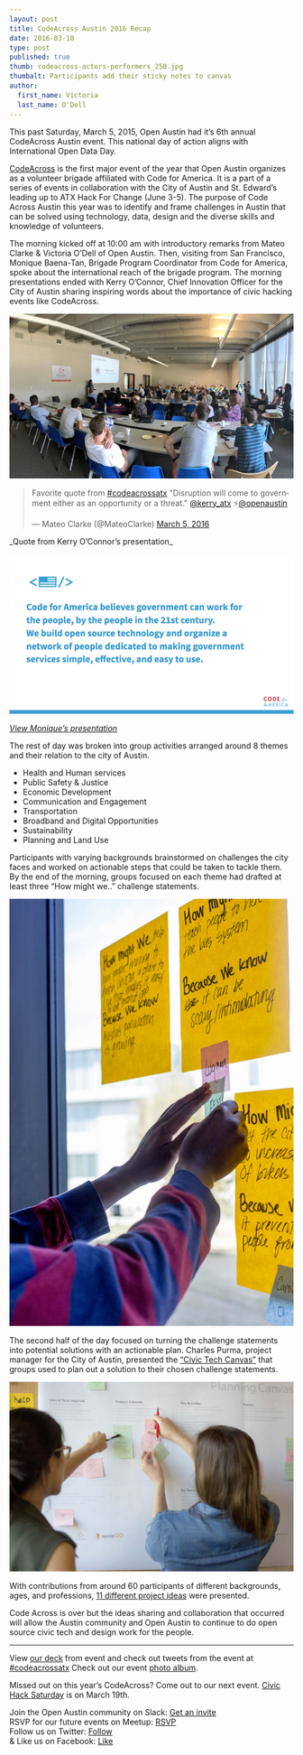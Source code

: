 ```yaml
---
layout: post
title: CodeAcross Austin 2016 Recap
date: 2016-03-10
type: post
published: true
thumb: codeacross-actors-performers_250.jpg
thumbalt: Participants add their sticky notes to canvas
author:
  first_name: Victoria
  last_name: O'Dell
---
```


This past Saturday, March 5, 2015, Open Austin had it’s 6th annual CodeAcross Austin event. This national day of action aligns with International Open Data Day.

[CodeAcross](https://www.codeforamerica.org/events/codeacross-2016/) is the first major event of the year that Open Austin organizes as a volunteer brigade affiliated with Code for America. It is a part of a series of events in collaboration with the City of Austin and St. Edward’s leading up to ATX Hack For Change (June 3-5). The purpose of Code Across Austin this year was to identify and frame challenges in Austin that can be solved using technology, data, design and the diverse skills and knowledge of volunteers.

The morning kicked off at 10:00 am with introductory remarks from Mateo Clarke & Victoria O’Dell of Open Austin. Then, visiting from San Francisco, Monique Baena-Tan, Brigade Program Coordinator from Code for America, spoke about the international reach of the brigade program. The morning presentations ended with Kerry O’Connor, Chief Innovation Officer for the City of Austin sharing inspiring words about the importance of civic hacking events like CodeAcross.

![Pano view of the crowd during morning presentations](/assets/images/codeacross-2016-pano.jpg)

<blockquote class="twitter-tweet" data-lang="en"><p lang="en" dir="ltr">Favorite quote from <a href="https://twitter.com/hashtag/codeacrossatx?src=hash">#codeacrossatx</a> &quot;Disruption will come to government either as an opportunity or a threat.&quot; <a href="https://twitter.com/kerry_atx">@kerry_atx</a> ⚡️<a href="https://twitter.com/openaustin">@openaustin</a></p>&mdash; Mateo Clarke (@MateoClarke) <a href="https://twitter.com/MateoClarke/status/706265412795658240">March 5, 2016</a></blockquote>
<script async src="//platform.twitter.com/widgets.js" charset="utf-8"></script>
_Quote from Kerry O’Connor’s presentation_

![Description of Code for America from slidedeck.](/assets/images/cfa-slide.png)

_[View Monique’s presentation](https://docs.google.com/presentation/d/1INnwL4NGuiIFqIl_N_eLJrxKmhxT_hdULH9uCFW7zTw/edit#slide=id.g11c404532b_4_63)_

The rest of day was broken into group activities arranged around 8 themes and their relation to the city of Austin.

- Health and Human services
- Public Safety & Justice
- Economic Development
- Communication and Engagement
- Transportation
- Broadband and Digital Opportunities
- Sustainability
- Planning and Land Use

Participants with varying backgrounds brainstormed on challenges the city faces and worked on actionable steps that could be taken to tackle them. By the end of the morning, groups focused on each theme had drafted at least three “How might we..” challenge statements.

![A participant add a sticky to a how might we challenge](/assets/images/how-might-we.jpg)

The second half of the day focused on turning the challenge statements into potential solutions with an actionable plan. Charles Purma, project manager for the City of Austin, presented the [“Civic Tech Canvas”](http://www.open-austin.org/civic-tech-canvas/) that groups used to plan out a solution to their chosen challenge statements.

![Two ladies add post it notes to their hack canvas](/assets/images/hack-canvas.jpg)

With contributions from around 60 participants of different backgrounds, ages, and professions, [11 different project ideas](https://github.com/open-austin/project-ideas/issues?q=is%3Aopen+is%3Aissue+label%3ACodeAcross2016) were presented.

Code Across is over but the ideas sharing and collaboration that occurred will allow the Austin community and Open Austin to continue to do open source civic tech and design work for the people.

---

View [our deck](https://docs.google.com/presentation/d/1aWNB5wWr9ZIjwvMNEZR2uoGJcK9zDKuFw0_B1JIhFBk/edit#slide=id.g11c5e340a8_0_17) from event and check out tweets from the event at [#codeacrossatx](https://twitter.com/search?q=codeacrossatx&src=typd&lang=en)
Check out our event [photo album](https://www.facebook.com/media/set/?set=a.962504890492340.1073741830.412390968837071&type=1&l=d32fcb860f).


Missed out on this year’s CodeAcross? Come out to our next event.
[Civic Hack Saturday](http://www.meetup.com/Open-Austin/events/228334335/) is on March 19th.


Join the Open Austin community on Slack: [Get an invite](http://slack.open-austin.org/)<br>
RSVP for our future events on Meetup: [RSVP](http://www.meetup.com/Open-Austin/)<br>
Follow us on Twitter: [Follow](https://twitter.com/openaustin?lang=en)<br>
& Like us on Facebook: [Like](https://www.facebook.com/Open-Austin-412390968837071/)
